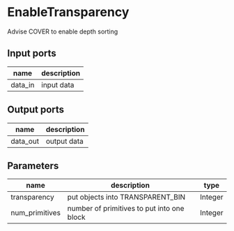 
# EnableTransparency
Advise COVER to enable depth sorting

## Input ports
|name|description|
|-|-|
|data_in|input data|


## Output ports
|name|description|
|-|-|
|data_out|output data|


## Parameters
|name|description|type|
|-|-|-|
|transparency|put objects into TRANSPARENT_BIN|Integer|
|num_primitives|number of primitives to put into one block|Integer|
